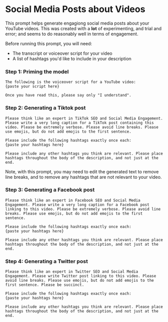 # Social Media Posts about Videos

This prompt helps generate engagiong social media posts about your YouTube videos. This was created with a **lot** 
of experimenting, and trial and error; and seems to do reasonably well in terms of engagement.

Before running this prompt, you will need:

* The transcript or voiceover script for your video
* A list of hashtags you'd like to include in your description

### Step 1: Priming the model

```textmate
The following is the voiceover script for a YouTube video:
{paste your script here}

Once you have read this, please say only "I understand".
```

### Step 2: Generating a Tiktok post

```textmate
Please think like an expert in TikTok SEO and Social Media Engagement. Please write a very long caption for a TikTok post containing this video. Please be extremely verbose. Please avoid line breaks. Please use emojis, but do not add emojis to the first sentence.

Please include the following hashtags exactly once each:
{paste your hashtags here}

Please include any other hashtags you think are relevant. Please place hashtags throughout the body of the description, and not just at the end.
```

Note, with this prompt, you may need to edit the generated text to remove line breaks, and to remove any hashtags that
are not relevant to your video.

### Step 3: Generating a Facebook post

```textmate
Please think like an expert in Facebook SEO and Social Media Engagement. Please write a very long caption for a Facebook post linking to this video. Please be extremely verbose. Please avoid line breaks. Please use emojis, but do not add emojis to the first sentence.

Please include the following hashtags exactly once each:
{paste your hashtags here}

Please include any other hashtags you think are relevant. Please place hashtags throughout the body of the description, and not just at the end.
```
### Step 4: Generating a Twitter post

```textmate
Please think like an expert in Twitter SEO and Social Media Engagement. Please write Twitter post linking to this video. Please avoid line breaks. Please use emojis, but do not add emojis to the first sentence. Please be succinct.

Please include the following hashtags exactly once each:
{paste your hashtags here}

Please include any other hashtags you think are relevant. Please place hashtags throughout the body of the description, and not just at the end.
```
